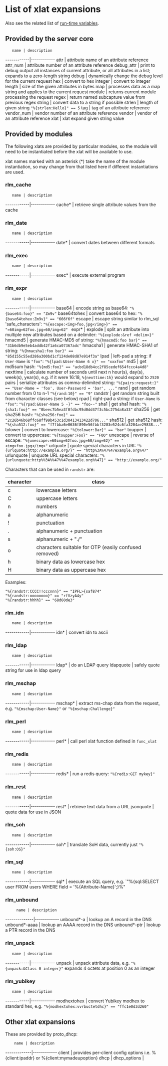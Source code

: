 # List of xlat expansions

Also see the related list of [run-time variables](/config/run_time_variables).

## Provided by the server core

       name | description
------------|------------
attr        | attribute name of an attribute reference
attr_num    | attribute number of an attribute reference
debug_attr  | print to debug output all instances of current attribute, or all attributes in a list; expands to a zero-length string
debug       | dynamically change the debug level for the current request
hex         | convert to hex
integer     | convert to integer
length      | size of the given attributes in bytes
map         | processes data as a map string and applies to the current request
module      | returns current module processing the request
regex       | return named subcapture value from previous regex
string      | convert data to a string if possible
strlen      | length of given string `"%{strlen:Hello}" == 5`
tag         | tag of an attribute reference
vendor_num  | vendor number of an attribute reference
vendor      | vendor of an attribute reference
xlat        | xlat expand given string value


## Provided by modules

The following xlats are provided by particular modules, so the module will need
to be instantiated before the xlat will be available to use.

xlat names marked with an asterisk (*) take the name of the module
instantiation, so may change from that listed here if different instantiations
are used.


### rlm_cache

       name | description
------------|------------
cache*      | retrieve single attribute values from the cache


### rlm_date

       name | description
------------|------------
date*       | convert dates between different formats


### rlm_exec

       name | description
------------|------------
exec*       | execute external program


### rlm_expr

       name | description
------------|------------
base64      | encode string as base64: `"%{base64:foo}" == "Zm9v"`
base64tohex | convert base64 to hex: `"%{base64tohex:Zm9v}" == "666f6f"`
escape      | escape string similar to rlm_sql 'safe_characters': `"%{escape:<img>foo.jpg</img>}" == "=60img=62foo.jpg=60/img=62" `
expr*       | 
explode     | split an attribute into multiple new attributes based on a delimiter: `"%{explode:&ref <delim>}"`
hmacmd5     | generate HMAC-MD5 of string: `"%{hmacmd5:foo bar}" == "31b6db9e5eb4addb42f1a6ca07367adc"`
hmacsha1    | generate HMAC-SHA1 of string: `"%{hmacsha1:foo bar}" == "85d155c55ed286a300bd1cf124de08d87e914f3a"`
lpad        | left-pad a string: if `User-Name` is `"foo"`: `"%{lpad:&User-Name 6 x}" == "xxxfoo"`
md5         | get md5sum hash: `"%{md5:foo}" == "acbd18db4cc2f85cedef654fccc4a4d8"`
nexttime    | calculate number of seconds until next n hour(s), day(s), week(s), year(s), e.g. if it were 16:18, `%{nexttime:1h}` would expand to `2520`
pairs       | serialize attributes as comma-delimited string: `"%{pairs:request:}" == "User-Name = 'foo', User-Password = 'bar', ..."`
rand        | get random number from 0 to n-1 `"%{rand:10}" == "9"`
randstr     | get random string built from character classes (see below)
rpad        | right-pad a string: if `User-Name` is `"foo"`: `"%{rpad:&User-Name 5 -}" == "foo--"`
sha1        | get sha1 hash: `"%{sha1:foo}" == "0beec7b5ea3f0fdbc95d0dd47f3c5bc275da8a33"`
sha256      | get sha256 hash: `"%{sha256:foo}" == "2c26b46b68ffc68ff99b453c1d30413413422d706..."`
sha512      | get sha512 hash: `"%{sha512:foo}" == "f7fbba6e0636f890e56fbbf3283e524c6fa3204ae29838..."`
tolower     | convert to lowercase: `"%{tolower:Bar}" == "bar"`
toupper     | convert to uppercase: `"%{toupper:Foo}" == "FOO"`
unescape    | reverse of escape: `"%{unescape:=60img=62foo.jpg=60/img=62}" == "<img>foo.jpg</img>"`
urlquote    | quote special characters in URI: `"%{urlquote:http://example.org/}" == "http%3A%47%47example.org%47"`
urlunquote  | unquote URL special characters: `"%{urlunquote:http%%3A%%47%%47example.org%%47}" == "http://example.org/"`

Characters that can be used in `randstr` are:

character | class
----------|------
        c | lowercase letters
        C | uppercase letters
        n | numbers
        a | alphanumeric
        ! | punctuation
        . | alphanumeric + punctuation
        s | alphanumeric + "./"
        o | characters suitable for OTP (easily confused removed)
        h | binary data as lowercase hex
        H | binary data as uppercase hex

Examples:

    "%{randstr:CCCC!!cccnnn}" == "IPFL>{saf874"
    "%{randstr:oooooooo}" == "rfVzyA4y"
    "%{randstr:hhhh}" == "68d60de3"


### rlm_idn

       name | description
------------|------------
idn*        | convert idn to ascii


### rlm_ldap

       name | description
------------|------------
ldap*       | do an LDAP query
ldapquote   | safely quote string for use in ldap query


### rlm_mschap

       name | description
------------|------------
mschap*     | extract ms-chap data from the request, e.g. `"%{mschap:User-Name}"` or `"%{mschap:Challenge}"`


### rlm_perl

       name | description
------------|------------
perl*       | call perl xlat function defined in `func_xlat`


### rlm_redis

       name | description
------------|------------
redis*      | run a redis query: `"%{redis:GET mykey}"`


### rlm_rest

       name | description
------------|------------
rest*       | retrieve text data from a URL
jsonquote   | quote data for use in JSON


### rlm_soh

       name | description
------------|------------
soh*        | translate SoH data, currently just `"%{soh:OS}"`


### rlm_sql

       name | description
------------|------------
sql*        | execute an SQL query, e.g. `"%{sql:SELECT user FROM users WHERE field = '%{Attribute-Name}';}%"


### rlm_unbound

         name | description
--------------|------------
unbound*-a    | lookup an A record in the DNS
unbound*-aaaa | lookup an AAAA record in the DNS
unbound*-ptr  | lookup a PTR record in the DNS


### rlm_unpack

       name | description
------------|------------
unpack      | unpack attribute data, e.g. `"%{unpack:&Class 0 integer}"` expands 4 octets at position 0 as an integer


### rlm_yubikey

       name | description
------------|------------
modhextohex | convert Yubikey modhex to standard hex, e.g. `"%{modhextohex:vvrbuctetdhc}" == "ffc1e0d3d260"`


## Other xlat expansions

These are provided by proto_dhcp:

        name | description
-------------|------------
client       | provides per-client config options i.e. %{client:ipaddr} or %{client:mymadeupoption}
dhcp         |
dhcp_options |

